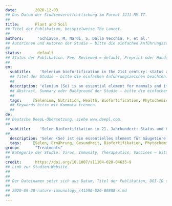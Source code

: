 ```yaml
---
date:        2020-12-03
## Das Datum der Studienveröffentlichung im Format JJJJ-MM-TT.
##
title:       Plant and Soil 
## Titel der Publikation, beispielweise The Lancet.
##
authors:      'Schiavon, M, Nardi, S, Dalla Vecchia, F, et al.'
## Autorinnen und Autoren der Studie – bitte die einfachen Anführungszeichen beachten!
##
status:       default
## Status der Publikation. Peer Reviewed = default, Preprint oder Handout (Thesenpapier)
##
en:
  subtitle:    'Selenium biofortification in the 21st century: status and challenges for healthy human nutrition'
  ## Titel der Studie – bitte die einfachen Anführungszeichen beachten!
  ##
  description: 'elenium (Se) is an essential element for mammals and its deficiency in the diet is a global problem. Plants accumulate Se and thus represent a major source of Se to consumers. Agronomic biofortification intends to enrich crops with Se in order to secure its adequate supply by people. The goal of this review is to report the present knowledge of the distribution and processes of Se in soil and at the plant-soil interface, and of Se behaviour inside the plant in terms of biofortification. It aims to unravel the Se metabolic pathways that affect the nutritional value of edible plant products, various Se biofortification strategies in challenging environments, as well as the impact of Se-enriched food on human health. Agronomic biofortification and breeding are prevalent strategies for battling Se deficiency. Future research addresses nanosized Se biofortification, crop enrichment with multiple micronutrients, microbial-integrated agronomic biofortification, and optimization of Se biofortification in adverse conditions. Biofortified food of superior nutritional quality may be created, enriched with healthy Se-compounds, as well as several other valuable phytochemicals. Whether such a food source might be used as nutritional intervention for recently emerged coronavirus infections is a relevant question that deserves investigation.'
  ## Abstract, Summary oder Background der Studie – bitte die einfachen Anführungszeichen beachten!
  ##
  tags:     [Selenium, Nutrition, Health, Biofortification, Phytochemicals, Viral immunity]
  ## Keywords bitte mit Kommata trennen.
  ##
de: 
## Deutsche DeepL-Übersetzung, siehe www.deepl.com.
##
  subtitle:    'Selen-Biofortifikation im 21. Jahrhundert: Status und Herausforderungen für eine gesunde menschliche Ernährung'
##
  description: 'Selen (Se) ist ein essentielles Element für Säugetiere und sein Mangel in der Ernährung ist ein globales Problem. Pflanzen akkumulieren Se und stellen somit eine wichtige Se-Quelle für den Verbraucher dar. Die agronomische Biofortifikation zielt darauf ab, Nutzpflanzen mit Se anzureichern, um eine angemessene Versorgung der Menschen mit Se zu gewährleisten. Ziel dieser Übersichtsarbeit ist es, den derzeitigen Wissensstand über die Verteilung und die Prozesse von Se im Boden und an der Grenzfläche zwischen Pflanze und Boden sowie über das Verhalten von Se in der Pflanze im Hinblick auf die Biofortifikation darzustellen. Ziel ist es, die Se-Stoffwechselwege, die den Nährwert essbarer Pflanzenprodukte beeinflussen, verschiedene Se-Biofortifikationsstrategien in schwierigen Umgebungen sowie die Auswirkungen von Se-angereicherten Lebensmitteln auf die menschliche Gesundheit zu entschlüsseln. Agronomische Biofortifikation und Züchtung sind gängige Strategien zur Bekämpfung des Se-Mangels. Künftige Forschungsarbeiten befassen sich mit der Bioanreicherung von Se in Nanogröße, der Anreicherung von Pflanzen mit mehreren Mikronährstoffen, der mikrobiell integrierten agronomischen Bioanreicherung und der Optimierung der Se-Bioanreicherung unter ungünstigen Bedingungen. Es können biofortifizierte Lebensmittel von hervorragender Nährstoffqualität hergestellt werden, die mit gesunden Se-Verbindungen sowie verschiedenen anderen wertvollen Phytochemikalien angereichert sind. Die Frage, ob eine solche Nahrungsquelle als Ernährungsintervention bei kürzlich aufgetretenen Coronavirus-Infektionen eingesetzt werden könnte, ist relevant und sollte untersucht werden.'
  tags:     [Selen, Ernährung, Gesundheit, Biofortifikation, Phytochemikalien, Virale Immunität]
group:       "Treatments"
## Kategorie der Studie: Virus, Immunity, Therapeutics, Vaccines – bitte die Anführungszeichen beachten!
##
credit:      https://doi.org/10.1007/s11104-020-04635-9
## Link zur Studien-Website.
##
##
## Der Dateinamen setzt sich aus Datum, Titel der Publikation, DOI-ID der Studie (nach dem letzten Slash) und der Dateiendung zusammen. Bitte den Unterstrich vor der DOI-ID beachten!
##
## 2020-09-30-nature-immunology_s41590-020-00808-x.md
##
---
```

<object data="{{ page.link }}" style='height:calc(100vh - 400px); width: 100%' type='application/pdf'></object>